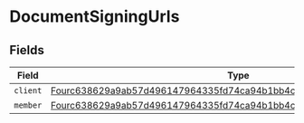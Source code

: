 # DocumentSigningUrls


## Fields

| Field                                                                                                                                                             | Type                                                                                                                                                              | Required                                                                                                                                                          | Description                                                                                                                                                       |
| ----------------------------------------------------------------------------------------------------------------------------------------------------------------- | ----------------------------------------------------------------------------------------------------------------------------------------------------------------- | ----------------------------------------------------------------------------------------------------------------------------------------------------------------- | ----------------------------------------------------------------------------------------------------------------------------------------------------------------- |
| `client`                                                                                                                                                          | [Fourc638629a9ab57d496147964335fd74ca94b1bb4ca82380d39ab39d0d4b3c1c6](../../models/shared/fourc638629a9ab57d496147964335fd74ca94b1bb4ca82380d39ab39d0d4b3c1c6.md) | :heavy_minus_sign:                                                                                                                                                | N/A                                                                                                                                                               |
| `member`                                                                                                                                                          | [Fourc638629a9ab57d496147964335fd74ca94b1bb4ca82380d39ab39d0d4b3c1c6](../../models/shared/fourc638629a9ab57d496147964335fd74ca94b1bb4ca82380d39ab39d0d4b3c1c6.md) | :heavy_minus_sign:                                                                                                                                                | N/A                                                                                                                                                               |
